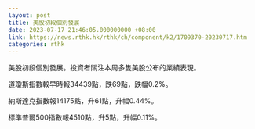 ```yaml
---
layout: post
title: 美股初段個別發展
date: 2023-07-17 21:46:05.000000000 +08:00
link: https://news.rthk.hk/rthk/ch/component/k2/1709370-20230717.htm
categories: rthk
---
```


美股初段個別發展。投資者關注本周多隻美股公布的業績表現。

道瓊斯指數較早時報34439點，跌69點，跌幅0.2%。

納斯達克指數報14175點，升61點，升幅0.44%。

標準普爾500指數報4510點，升5點，升幅0.11%。
